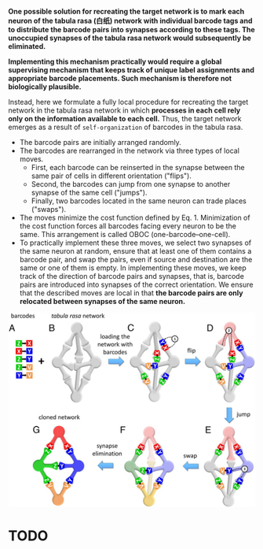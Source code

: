 
**One possible solution for recreating the target network is to mark each neuron of the tabula rasa (白纸) network with individual barcode tags and to distribute the barcode pairs into synapses according to these tags. The unoccupied synapses of the tabula rasa network would subsequently be eliminated.**

**Implementing this mechanism practically would require a global supervising mechanism that keeps track of unique label assignments and appropriate barcode placements. Such mechanism is therefore not biologically plausible.**

Instead, here we formulate a fully local procedure for recreating the target network in the tabula rasa network in which **processes in each cell rely only on the information available to each cell.** Thus, the target network emerges as a result of `self-organization` of barcodes in the tabula rasa. 

- The barcode pairs are initially arranged randomly.
- The barcodes are rearranged in the network via three types of local moves. 
    - First, each barcode can be reinserted in the synapse between the same pair of cells in different orientation ("flips"). 
    - Second, the barcodes can jump from one synapse to another synapse of the same cell ("jumps"). 
    - Finally, two barcodes located in the same neuron can trade places ("swaps"). 
- The moves minimize the cost function defined by Eq. 1. Minimization of the cost function forces all barcodes facing every neuron to be the same. This arrangement is called OBOC (one-barcode–one-cell).
- To practically implement these three moves, we select two synapses of the same neuron at random, ensure that at least one of them contains a barcode pair, and swap the pairs, even if source and destination are the same or one of them is empty. In implementing these moves, we keep track of the direction of barcode pairs and synapses, that is, barcode pairs are introduced into synapses of the correct orientation. We ensure that the described moves are local in that **the barcode pairs are only relocated between synapses of the same neuron.**

<div class="ctr"><img src="/img/p8.png" width="600"/></div>

# TODO

